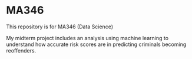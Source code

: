 # MA346
This repository is for MA346 (Data Science)

My midterm project includes an analysis using machine learning to understand how accurate risk scores are in predicting criminals becoming reoffenders. 
